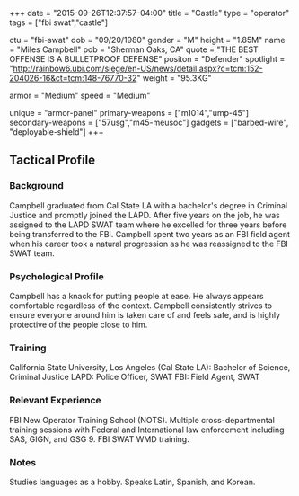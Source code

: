 +++
date = "2015-09-26T12:37:57-04:00"
title = "Castle"
type = "operator"
tags = ["fbi swat","castle"]

ctu = "fbi-swat"
dob = "09/20/1980"
gender = "M"
height = "1.85M"
name = "Miles Campbell"
pob = "Sherman Oaks, CA"
quote = "THE BEST OFFENSE IS A BULLETPROOF DEFENSE"
positon = "Defender"
spotlight = "http://rainbow6.ubi.com/siege/en-US/news/detail.aspx?c=tcm:152-204026-16&ct=tcm:148-76770-32"
weight = "95.3KG"

armor = "Medium"
speed = "Medium"

unique = "armor-panel"
primary-weapons = ["m1014","ump-45"]
secondary-weapons = ["57usg","m45-meusoc"]
gadgets = ["barbed-wire", "deployable-shield"]
+++

## Tactical Profile

### Background

Campbell graduated from Cal State LA with a bachelor's degree in Criminal Justice and promptly joined the LAPD. After five years on the job, he was assigned to the LAPD SWAT team where he excelled for three years before being transferred to the FBI. Campbell spent two years as an FBI field agent when his career took a natural progression as he was reassigned to the FBI SWAT team.

### Psychological Profile

Campbell has a knack for putting people at ease. He always appears comfortable regardless of the context. Campbell consistently strives to ensure everyone around him is taken care of and feels safe, and is highly protective of the people close to him.

### Training

California State University, Los Angeles (Cal State LA): Bachelor of Science, Criminal Justice
LAPD: Police Officer, SWAT
FBI: Field Agent, SWAT

### Relevant Experience

FBI New Operator Training School (NOTS).
Multiple cross-departmental training sessions with Federal and International law enforcement including SAS, GIGN, and GSG 9.
FBI SWAT WMD training.

### Notes

Studies languages as a hobby. Speaks Latin, Spanish, and Korean.
